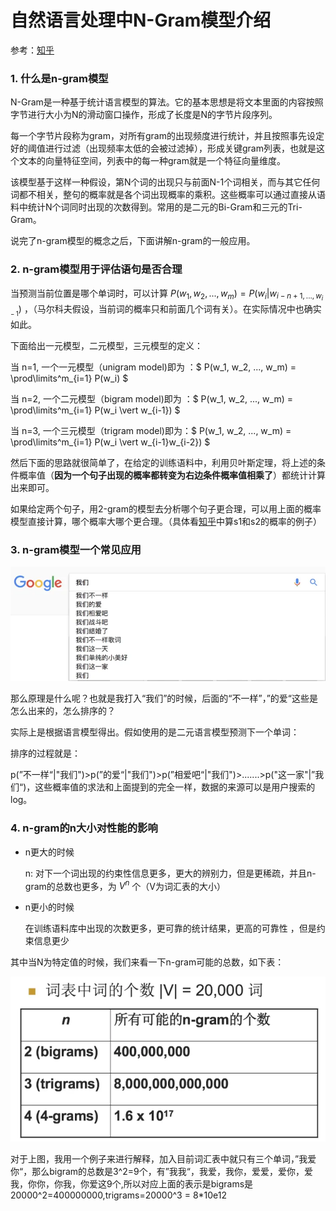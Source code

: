 # 自然语言处理中N-Gram模型介绍

参考：[知乎](https://zhuanlan.zhihu.com/p/32829048)

### 1. 什么是n-gram模型

N-Gram是一种基于统计语言模型的算法。它的基本思想是将文本里面的内容按照字节进行大小为N的滑动窗口操作，形成了长度是N的字节片段序列。

每一个字节片段称为gram，对所有gram的出现频度进行统计，并且按照事先设定好的阈值进行过滤（出现频率太低的会被过滤掉），形成关键gram列表，也就是这个文本的向量特征空间，列表中的每一种gram就是一个特征向量维度。

该模型基于这样一种假设，第N个词的出现只与前面N-1个词相关，而与其它任何词都不相关，整句的概率就是各个词出现概率的乘积。这些概率可以通过直接从语料中统计N个词同时出现的次数得到。常用的是二元的Bi-Gram和三元的Tri-Gram。

说完了n-gram模型的概念之后，下面讲解n-gram的一般应用。

### 2. n-gram模型用于评估语句是否合理

当预测当前位置是哪个单词时，可以计算 $P(w_1, w_2, ..., w_m) = P(w_i \vert w_{i-n+1, ..., w_{i-1}})$ ，（马尔科夫假设，当前词的概率只和前面几个词有关）。在实际情况中也确实如此。

下面给出一元模型，二元模型，三元模型的定义：

当 n=1, 一个一元模型（unigram model)即为 ：$ P(w_1, w_2, ..., w_m) = \prod\limits^m_{i=1} P(w_i) $

当 n=2, 一个二元模型（bigram model)即为 ：$ P(w_1, w_2, ..., w_m) = \prod\limits^m_{i=1} P(w_i \vert w_{i-1}) $

当 n=3, 一个三元模型（trigram model)即为：$ P(w_1, w_2, ..., w_m) = \prod\limits^m_{i=1} P(w_i \vert w_{i-1}w_{i-2}) $

然后下面的思路就很简单了，在给定的训练语料中，利用贝叶斯定理，将上述的条件概率值（**因为一个句子出现的概率都转变为右边条件概率值相乘了**）都统计计算出来即可。

如果给定两个句子，用2-gram的模型去分析哪个句子更合理，可以用上面的概率模型直接计算，哪个概率大哪个更合理。（具体看[知乎](https://zhuanlan.zhihu.com/p/32829048)中算s1和s2的概率的例子）

### 3. n-gram模型一个常见应用

![img](./pic/v2-46602f35680c09185c665984026459f7_720w.webp)

那么原理是什么呢？也就是我打入“我们”的时候，后面的“不一样”，”的爱“这些是怎么出来的，怎么排序的？

实际上是根据语言模型得出。假如使用的是二元语言模型预测下一个单词：

排序的过程就是：

p(”不一样“|"我们")>p(”的爱“|"我们")>p(”相爱吧“|"我们")>.......>p("这一家"|”我们“)，这些概率值的求法和上面提到的完全一样，数据的来源可以是用户搜索的log。

### 4. n-gram的n大小对性能的影响

- n更大的时候

  n: 对下一个词出现的约束性信息更多，更大的辨别力，但是更稀疏，并且n-gram的总数也更多，为 $V^n$ 个（V为词汇表的大小）

- n更小的时候

  在训练语料库中出现的次数更多，更可靠的统计结果，更高的可靠性 ，但是约束信息更少

其中当N为特定值的时候，我们来看一下n-gram可能的总数，如下表：

![img](./pic/v2-5c924c04eaf19c68c0dac42e8849e70f_720w.webp)

对于上图，我用一个例子来进行解释，加入目前词汇表中就只有三个单词，”我爱你“，那么bigram的总数是3^2=9个，有”我我“，我爱，我你，爱爱，爱你，爱我，你你，你我，你爱这9个,所以对应上面的表示是bigrams是20000^2=400000000,trigrams=20000^3 = 8*10e12